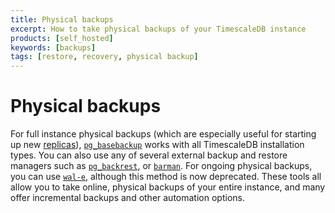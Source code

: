 ```yaml
---
title: Physical backups
excerpt: How to take physical backups of your TimescaleDB instance
products: [self_hosted]
keywords: [backups]
tags: [restore, recovery, physical backup]
---
```


# Physical backups

For full instance physical backups (which are especially useful for starting up
new [replicas][replication-tutorial]), [`pg_basebackup`][postgres-pg_basebackup]
works with all TimescaleDB installation types. You can also use any of several
external backup and restore managers such as [`pg_backrest`][pg-backrest], or [`barman`][pg-barman]. For ongoing physical backups, you can use
[`wal-e`][wale], although this method is now deprecated. These tools all allow
you to take online, physical backups of your entire instance, and many offer
incremental backups and other automation options.

[pg-backrest]: https://pgbackrest.org/
[pg-barman]: https://www.pgbarman.org/
[postgres-pg_basebackup]: https://www.postgresql.org/docs/current/app-pgbasebackup.html
[replication-tutorial]: /self-hosted/:currentVersion:/replication-and-ha/
[wale]: /self-hosted/:currentVersion:/backup-and-restore/docker-and-wale/
